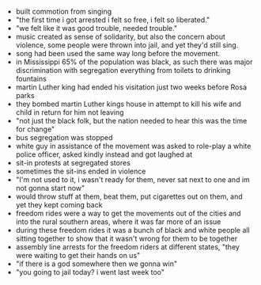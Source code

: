 

- built commotion from singing
- "the first time i got arrested i felt so free, i felt so liberated."
- "we felt like it was good trouble, needed trouble."
- music created as sense of solidarity, but also the concern about violence, some people were thrown into jail, and yet they'd still sing.
- song had been used the same way long before the movement.
- in Mississippi 65% of the population was black, as such there was major discrimination with segregation everything from toilets to drinking fountains
- martin Luther king had ended his visitation just two weeks before Rosa parks
- they bombed martin Luther kings house in attempt to kill his wife and child in return for him not leaving
- "not just the black folk, but the nation needed to hear this was the time for change"
- bus segregation was stopped
- white guy in assistance of the movement was asked to role-play a white police officer, asked kindly instead and got laughed at 
- sit-in protests at segregated stores
- sometimes the sit-ins ended in violence
- "I'm not used to it, i wasn't ready for them, never sat next to one and im not gonna start now"
- would throw stuff at them, beat them, put cigarettes out on them, and yet they kept coming back
- freedom rides were a way to get the movements out of the cities and into the rural southern areas, where it was far more of an issue
- during these freedom rides it was a bunch of black and white people all sitting together to show that it wasn't wrong for them to be together
- assembly line arrests for the freedom riders at different states, "they were waiting to get their hands on us"
- "if there is a god somewhere then we gonna win"
- "you going to jail today? i went last week too"